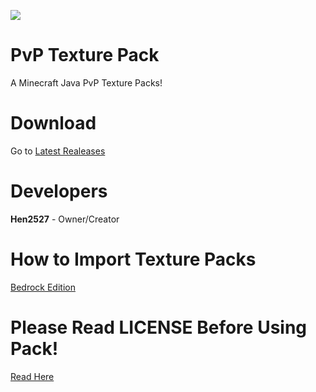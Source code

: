 [![](https://github.com/xXhen2527Xx/PvP-TP/blob/master/title.png?raw=true)](https://hen2527.tk/TP/)
# PvP Texture Pack
A Minecraft Java PvP Texture Packs!

# Download
Go to [Latest Realeases](https://github.com/xXhen2527Xx/PvP-TP/releases/latest/)

# Developers
**Hen2527** - Owner/Creator

# How to Import Texture Packs
[Bedrock Edition](BE/)<br>

# Please Read LICENSE Before Using Pack!
[Read Here](https://github.com/xXhen2527xX/PvP-TP/LICENSE)
